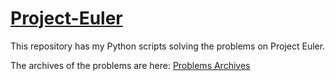# [Project-Euler](https://projecteuler.net/about)

This repository has my Python scripts solving the problems on Project Euler.

The archives of the problems are here: [Problems Archives](https://projecteuler.net/archives)
